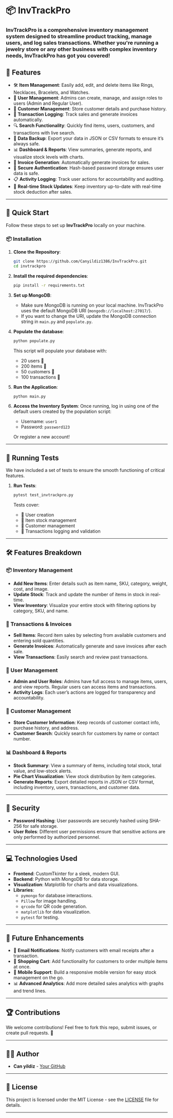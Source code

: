 
# 📦 InvTrackPro

### **InvTrackPro** is a comprehensive inventory management system designed to streamline product tracking, manage users, and log sales transactions. Whether you're running a jewelry store or any other business with complex inventory needs, InvTrackPro has got you covered!


## 🌟 Features

- 🛠 **Item Management**: Easily add, edit, and delete items like Rings, Necklaces, Bracelets, and Watches.
- 👤 **User Management**: Admins can create, manage, and assign roles to users (Admin and Regular User).
- 👥 **Customer Management**: Store customer details and purchase history.
- 💼 **Transaction Logging**: Track sales and generate invoices automatically.
- 🔍 **Search Functionality**: Quickly find items, users, customers, and transactions with live search.
- 💾 **Data Backup**: Export your data in JSON or CSV formats to ensure it’s always safe.
- 📊 **Dashboard & Reports**: View summaries, generate reports, and visualize stock levels with charts.
- 📄 **Invoice Generation**: Automatically generate invoices for sales.
- 🔑 **Secure Authentication**: Hash-based password storage ensures user data is safe.
- 📋 **Activity Logging**: Track user actions for accountability and auditing.
- 🔄 **Real-time Stock Updates**: Keep inventory up-to-date with real-time stock deduction after sales.

---

## 🚀 Quick Start

Follow these steps to set up **InvTrackPro** locally on your machine.

### 📦 Installation

1. **Clone the Repository**:
   ```bash
   git clone https://github.com/Canyildiz1386/InvTrackPro.git
   cd invtrackpro
   ```

2. **Install the required dependencies**:
   ```bash
   pip install -r requirements.txt
   ```

3. **Set up MongoDB**:
   - Make sure MongoDB is running on your local machine. InvTrackPro uses the default MongoDB URI (`mongodb://localhost:27017/`).
   - If you want to change the URI, update the MongoDB connection string in `main.py` and `populate.py`.

4. **Populate the database**:
   ```bash
   python populate.py
   ```
   This script will populate your database with:
   - 20 users 👤
   - 200 items 💍
   - 50 customers 👥
   - 100 transactions 💼

5. **Run the Application**:
   ```bash
   python main.py
   ```

6. **Access the Inventory System**:
   Once running, log in using one of the default users created by the population script:
   - Username: `user1`
   - Password: `password123`
   
   Or register a new account!

---

## 🔧 Running Tests

We have included a set of tests to ensure the smooth functioning of critical features.

1. **Run Tests**:
   ```bash
   pytest test_invtrackpro.py
   ```

   Tests cover:
   - 🧪 User creation
   - 🧪 Item stock management
   - 🧪 Customer management
   - 🧪 Transactions logging and validation

---

## 🛠 Features Breakdown

### 📦 Inventory Management

- **Add New Items**: Enter details such as item name, SKU, category, weight, cost, and image.
- **Update Stock**: Track and update the number of items in stock in real-time.
- **View Inventory**: Visualize your entire stock with filtering options by category, SKU, and name.

### 💼 Transactions & Invoices

- **Sell Items**: Record item sales by selecting from available customers and entering sold quantities.
- **Generate Invoices**: Automatically generate and save invoices after each sale.
- **View Transactions**: Easily search and review past transactions.

### 👥 User Management

- **Admin and User Roles**: Admins have full access to manage items, users, and view reports. Regular users can access items and transactions.
- **Activity Logs**: Each user’s actions are logged for transparency and accountability.

### 👤 Customer Management

- **Store Customer Information**: Keep records of customer contact info, purchase history, and address.
- **Customer Search**: Quickly search for customers by name or contact number.

### 📊 Dashboard & Reports

- **Stock Summary**: View a summary of items, including total stock, total value, and low-stock alerts.
- **Pie Chart Visualization**: View stock distribution by item categories.
- **Generate Reports**: Export detailed reports in JSON or CSV format, including inventory, users, transactions, and customer data.

---

## 🔐 Security

- **Password Hashing**: User passwords are securely hashed using SHA-256 for safe storage.
- **User Roles**: Different user permissions ensure that sensitive actions are only performed by authorized personnel.

---

## 💻 Technologies Used

- **Frontend**: CustomTkinter for a sleek, modern GUI.
- **Backend**: Python with MongoDB for data storage.
- **Visualization**: Matplotlib for charts and data visualizations.
- **Libraries**: 
   - `pymongo` for database interactions.
   - `Pillow` for image handling.
   - `qrcode` for QR code generation.
   - `matplotlib` for data visualization.
   - `pytest` for testing.

---

## 📄 Future Enhancements

- 🔔 **Email Notifications**: Notify customers with email receipts after a transaction.
- 🛒 **Shopping Cart**: Add functionality for customers to order multiple items at once.
- 📱 **Mobile Support**: Build a responsive mobile version for easy stock management on the go.
- 📊 **Advanced Analytics**: Add more detailed sales analytics with graphs and trend lines.

---

## 🏆 Contributions

We welcome contributions! Feel free to fork this repo, submit issues, or create pull requests. 🎉

---

## 👨‍💻 Author

- **Can yildiz** - [Your GitHub](https://github.com/Canyildiz1386)

---

## 📜 License

This project is licensed under the MIT License - see the [LICENSE](LICENSE) file for details.

---